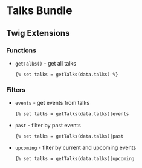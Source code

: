 # Talks Bundle

## Twig Extensions

### Functions
* `getTalks()` - get all talks

    ```twig
    {% set talks = getTalks(data.talks) %}
    ```

### Filters

* `events` - get events from talks

    ```twig
    {% set talks = getTalks(data.talks)|events
    ```

* `past` - filter by past events

    ```twig
    {% set talks = getTalks(data.talks)|past
    ```

* `upcoming` - filter by current and upcoming events

    ```twig
    {% set talks = getTalks(data.talks)|upcoming
    ```
